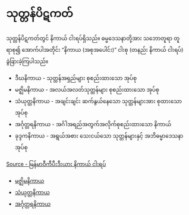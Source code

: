 # သုတ္တန်ပိဋကတ်
   သုတ္တန်ပိဋကတ်တွင် နိကာယ် ငါးရပ်ရှိသည်။ ဓမ္မဒေသနာတို့အား သဘောတူရာ တူရာစု၍ အောက်ပါအတိုင်း “နိကာယ (အစုအပေါင်း)” ငါးစု (တနည်း နိကာယ် ငါးရပ်) ခွဲခြားခဲ့ကြပါသည်။

- ဒီဃနိကာယ - သုတ္တန်အရှည်များ စုစည်းထားသော အုပ်စု
- မဇ္ဈိမနိကာယ - အလယ်အလတ်သုတ္တန်များ စုစည်းထားသော အုပ်စု
- သံယုတ္တနိကာယ - အချင်းချင်း ဆက်နွယ်နေသော သုတ္တန်များအား စုထားသော အုပ်စု
- အင်္ဂုတ္တရနိကာယ - အင်္ဂါအရည်အတွက်အလိုက်စုစည်းထားသော နိကာယ်
- ခုဒ္ဒကနိကာယ - အရွယ်အစား သေးငယ်သော သုတ္တန်များနှင့် အဘိဓမ္မာဒေသနာအုပ်စု

[Source - မြန်မာဝီကီပီးဒီးယား နိကာယ် ငါးရပ်](https://my.wikipedia.org/wiki/နိကာယ်_ငါးရပ်)

- [မဇ္ဈိမနိကာယ](https://github.com/cruncheranalyzer/Sutta-Pitaka-Notes/tree/master/မဇ္ဈိမနိကာယ်)
- [သံယုတ္တနိကာယ](https://github.com/cruncheranalyzer/Sutta-Pitaka-Notes/tree/master/သံယုတ္တနိကာယ်)
- [အင်္ဂုတ္တရနိကာယ](https://github.com/cruncheranalyzer/Sutta-Pitaka-Notes/tree/master/အင်္ဂုတ္တရနိကာယ်)